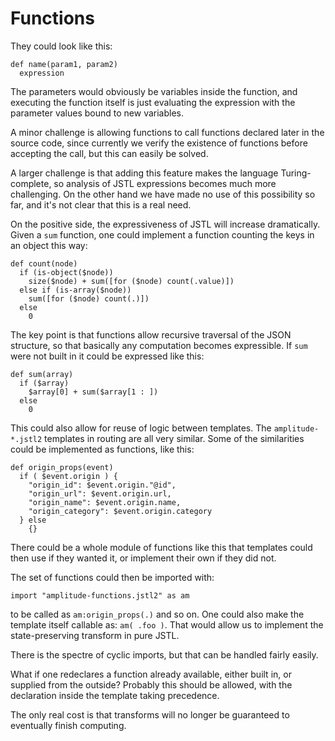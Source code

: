 
# Functions

They could look like this:

```
def name(param1, param2)
  expression
```

The parameters would obviously be variables inside the function, and
executing the function itself is just evaluating the expression with
the parameter values bound to new variables.

A minor challenge is allowing functions to call functions declared
later in the source code, since currently we verify the existence of
functions before accepting the call, but this can easily be solved.

A larger challenge is that adding this feature makes the language
Turing-complete, so analysis of JSTL expressions becomes much more
challenging. On the other hand we have made no use of this possibility
so far, and it's not clear that this is a real need.

On the positive side, the expressiveness of JSTL will increase
dramatically. Given a `sum` function, one could implement a function
counting the keys in an object this way:

```
def count(node)
  if (is-object($node))
    size($node) + sum([for ($node) count(.value)])
  else if (is-array($node))
    sum([for ($node) count(.)])
  else
    0
```

The key point is that functions allow recursive traversal of the JSON
structure, so that basically any computation becomes expressible. If
`sum` were not built in it could be expressed like this:

```
def sum(array)
  if ($array)
    $array[0] + sum($array[1 : ])
  else
    0
```

This could also allow for reuse of logic between templates. The
`amplitude-*.jstl2` templates in routing are all very similar.  Some
of the similarities could be implemented as functions, like this:

```
def origin_props(event)
  if ( $event.origin ) {
    "origin_id": $event.origin."@id",
    "origin_url": $event.origin.url,
    "origin_name": $event.origin.name,
    "origin_category": $event.origin.category
  } else
    {}
```

There could be a whole module of functions like this that templates
could then use if they wanted it, or implement their own if they did
not.

The set of functions could then be imported with:

```
import "amplitude-functions.jstl2" as am
```

to be called as `am:origin_props(.)` and so on. One could also make
the template itself callable as: `am( .foo )`. That would allow us to
implement the state-preserving transform in pure JSTL.

There is the spectre of cyclic imports, but that can be handled fairly
easily.

What if one redeclares a function already available, either built in,
or supplied from the outside? Probably this should be allowed, with
the declaration inside the template taking precedence.

The only real cost is that transforms will no longer be guaranteed to
eventually finish computing.
